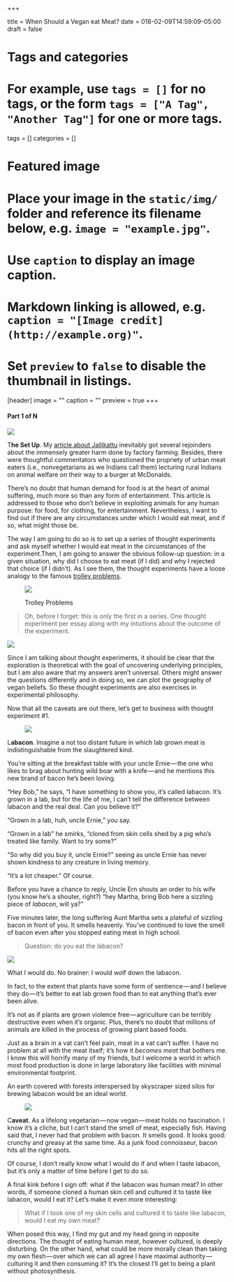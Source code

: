 +++

title = When Should a Vegan eat Meat?
date = 018-02-09T14:59:09-05:00
draft = false

# Tags and categories
# For example, use `tags = []` for no tags, or the form `tags = ["A Tag", "Another Tag"]` for one or more tags.
tags = []
categories = []

# Featured image
# Place your image in the `static/img/` folder and reference its filename below, e.g. `image = "example.jpg"`.
# Use `caption` to display an image caption.
#   Markdown linking is allowed, e.g. `caption = "[Image credit](http://example.org)"`.
# Set `preview` to `false` to disable the thumbnail in listings.
[header]
image = ""
caption = ""
preview = true
+++

#### Part 1 of N<figure> 

![](http://localhost:8080/wordpress/wp-content/uploads/2017/10/27d30-16u19juzsf8fdf7lgc-m2gg.jpeg)
  
</figure> 

<span>T</span>**he Set Up**. My <a href="https://rajesh.io/against-jallikattu-a0bc75cdff81#.fe59fldt2" target="_blank">article about Jallikattu</a> inevitably got several rejoinders about the immensely greater harm done by factory farming. Besides, there were thoughtful commentators who questioned the propriety of urban meat eaters (i.e., nonvegetarians as we Indians call them) lecturing rural Indians on animal welfare on their way to a burger at McDonalds.

There’s no doubt that human demand for food is at the heart of animal suffering, much more so than any form of entertainment. This article is addressed to those who don’t believe in exploiting animals for any human purpose: for food, for clothing, for entertainment. Nevertheless, I want to find out if there are any circumstances under which I would eat meat, and if so, what might those be.

The way I am going to do so is to set up a series of thought experiments and ask myself whether I would eat meat in the circumstances of the experiment.Then, I am going to answer the obvious follow-up question: in a given situation, why did I choose to eat meat (if I did) and why I rejected that choice (if I didn’t). As I see them, the thought experiments have a loose analogy to the famous <a href="https://en.wikipedia.org/wiki/Trolley_problem" target="_blank">trolley problems</a>.<figure class="wp-caption"> 

![](http://localhost:8080/wordpress/wp-content/uploads/2017/10/29cba-1ysp9bsojgbwbrgyqerwkbq.png)<figcaption class="wp-caption-text">Trolley Problems</figcaption></figure> 

> Oh, before I forget: this is only the first in a series. One thought experiment per essay along with my intuitions about the outcome of the experiment.<figure> 

![](http://localhost:8080/wordpress/wp-content/uploads/2017/10/aabd1-1jzk_bb0q9t_zdefgcqbsig.png)
  
</figure> 

Since I am talking about thought experiments, it should be clear that the exploration is theoretical with the goal of uncovering underlying principles, but I am also aware that my answers aren’t universal. Others might answer the questions differently and in doing so, we can plot the geography of vegan beliefs. So these thought experiments are also exercises in experimental philosophy.

Now that all the caveats are out there, let’s get to business with thought experiment #1.<figure> 

![](http://localhost:8080/wordpress/wp-content/uploads/2017/10/243cb-111ryqg7zkbsmibiof0vc4w.jpeg)
  
</figure> 

<span>L</span>**abacon**. Imagine a not too distant future in which lab grown meat is indistinguishable from the slaughtered kind.

You’re sitting at the breakfast table with your uncle Ernie — the one who likes to brag about hunting wild boar with a knife — and he mentions this new brand of bacon he’s been loving.

“Hey Bob,” he says, “I have something to show you, it’s called labacon. It’s grown in a lab, but for the life of me, I can’t tell the difference between labacon and the real deal. Can you believe it?”

“Grown in a lab, huh, uncle Ernie,” you say.

“Grown in a lab” he smirks, “cloned from skin cells shed by a pig who’s treated like family. Want to try some?”

“So why did you buy it, uncle Ernie?” seeing as uncle Ernie has never shown kindness to any creature in living memory.

“It’s a lot cheaper.” Of course.

Before you have a chance to reply, Uncle Ern shouts an order to his wife (you know he’s a shouter, right?) “hey Martha, bring Bob here a sizzling piece of _labacon_, will ya?”

Five minutes later, the long suffering Aunt Martha sets a plateful of sizzling bacon in front of you. It smells heavenly. You’ve continued to love the smell of bacon even after you stopped eating meat in high school.

> Question: do you eat the labacon?<figure> 

![](http://localhost:8080/wordpress/wp-content/uploads/2017/10/53a1f-1ml8o4ocyfyvpdaberomdla.png)
  
</figure> 

<span>W</span>hat I would do. No brainer: I would wolf down the labacon.

In fact, to the extent that plants have some form of sentience — and I believe they do — it’s better to eat lab grown food than to eat anything that’s ever been alive.

It’s not as if plants are grown violence free — agriculture can be terribly destructive even when it’s organic. Plus, there’s no doubt that millions of animals are killed in the process of growing plant based foods.

Just as a brain in a vat can’t feel pain, meat in a vat can’t suffer. I have no problem at all with the meat itself; it’s how it _becomes meat_ that bothers me. I know this will horrify many of my friends, but I welcome a world in which most food production is done in large laboratory like facilities with minimal environmental footprint.

An earth covered with forests interspersed by skyscraper sized silos for brewing labacon would be an ideal world.<figure> 

![](http://localhost:8080/wordpress/wp-content/uploads/2017/10/83271-1viyktofgkj66w-iiyxya8w.jpeg)
  
</figure> 

<span>C</span>**aveat**. As a lifelong vegetarian — now vegan — meat holds no fascination. I know it’s a cliche, but I can’t stand the smell of meat, especially fish. Having said that, I never had that problem with bacon. It smells good. It looks good: crunchy and greasy at the same time. As a junk food connoisseur, bacon hits all the right spots.

Of course, I don’t really know what I would do if and when I taste labacon, but it’s only a matter of time before I get to do so.

A final kink before I sign off: what if the labacon was human meat? In other words, if someone cloned a human skin cell and cultured it to taste like labacon, would I eat it? Let’s make it even more interesting:

> What if I took one of my skin cells and cultured it to taste like labacon, would I eat my own meat?

When posed this way, I find my gut and my head going in opposite directions. The thought of eating human meat, however cultured, is deeply disturbing. On the other hand, what could be more morally clean than taking my own flesh — over which we can all agree I have maximal authority — culturing it and then consuming it? It’s the closest I’ll get to being a plant without photosynthesis.